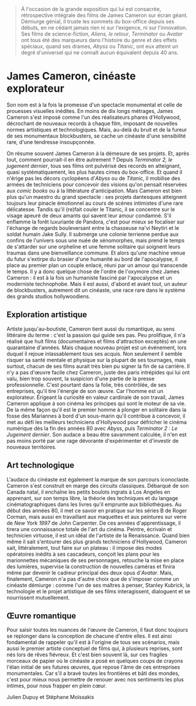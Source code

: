 > À l'occasion de la grande exposition qui lui est consacrée, rétrospective intégrale des films de James Cameron sur écran géant. Démiurge génial, il truste les sommets du box-office depuis ses débuts, en ne cédant jamais rien ni sur l'exigence, ni sur l'innovation. Ses films de science-fiction, _Aliens, le retour_, _Terminator_ ou _Avatar_ ont tous été des marqueurs dans l'histoire du genre et des effets spéciaux, quand ses drames, _Abyss_ ou _Titanic_, ont eux atteint un degré d'universel qui ne connaît aucun équivalent depuis 40 ans.

# James Cameron, cinéaste explorateur

Son nom est à la fois la promesse d'un spectacle monumental et celle de prouesses visuelles inédites. En moins de dix longs métrages, James Cameron s'est imposé comme l'un des réalisateurs phares d'Hollywood, décrochant de nouveaux records à chaque film, imposant de nouvelles normes artistiques et technologiques. Mais, au-delà du bruit et de la fureur de ses monumentaux blockbusters, se cache un cinéaste d'une sensibilité rare, d'une tendresse insoupçonnée.

On résume souvent James Cameron à la démesure de ses projets. Et, après tout, comment pourrait-il en être autrement ? Depuis _Terminator 2, le jugement dernier_, tous ses films ont pulvérisé des records en atteignant, quasi systématiquement, les plus hautes cimes du box-office. Et quand il n'érige pas les décors cyclopéens d'_Abyss_ ou de _Titanic_, il mobilise des armées de techniciens pour concevoir des visions qu'on pensait réservées aux _comic books_ ou à la littérature d'anticipation. Mais Cameron est bien plus qu'un maestro du grand spectacle : ses projets dantesques atteignent toujours leur pinacle émotionnel au cours de scènes intimistes d'une rare délicatesse. Tandis qu'il (re)fait couler le Titanic, il se concentre sur le visage apeuré de deux amants qui savent leur amour condamné. S'il enflamme la forêt luxuriante de Pandora, c'est pour mieux se focaliser sur l'échange de regards bouleversant entre la chasseuse na'vi Neytiri et le soldat humain Jake Sully. Il submerge une colonie terrienne perdue aux confins de l'univers sous une nuée de xénomorphes, mais prend le temps de s'attarder sur une orpheline et une femme solitaire qui soignent leurs traumas dans une bienveillance commune. Et alors qu'une machine venue du futur s'extirpe du brasier d'une humanité au bord de l'apocalypse, il place au premier plan un couple enlacé, réuni par un amour qui transcende le temps. Il y a donc quelque chose de l'ordre de l'oxymore chez James Cameron : il est à la fois un humaniste fasciné par l'apocalypse et un moderniste technophobe. Mais il est aussi, d'abord et avant tout, un auteur de blockbusters, autrement dit un cinéaste, une race rare dans le système des grands studios hollywoodiens.

## Exploration artistique

Artiste jusqu'au-boutiste, Cameron tient aussi du romantique, au sens littéraire du terme : c'est la passion qui guide ses pas. Peu prolifique, il n'a réalisé que huit films (documentaires et films d'attraction exceptés) en une quarantaine d'années. Mais chaque nouveau projet est un événement, lors duquel il rejoue inlassablement tous ses acquis. Non seulement il semble risquer sa santé mentale et physique sur la plupart de ses tournages, mais surtout, chacun de ses films aurait très bien pu signer la fin de sa carrière. Il n'y a pas d'œuvre facile chez Cameron, juste des paris intrépides qui lui ont valu, bien trop souvent, la suspicion d'une partie de la presse professionnelle. C'est pourtant dans la folie, très contrôlée, de ses entreprises, qu'il tire l'énergie de son œuvre. Car l'homme est un explorateur. Érigeant la curiosité en valeur cardinale de son travail, James Cameron applique à son cinéma les principes qui sont le moteur de sa vie. De la même façon qu'il est le premier homme à plonger en solitaire dans la fosse des Mariannes à bord d'un sous-marin qu'il contribue à concevoir, il met au défi les meilleurs techniciens d'Hollywood pour défricher le cinéma numérique dès la fin des années 80 avec _Abyss_, puis _Terminator 2 : Le Jugement dernier_. Son audace a beau être savamment calculée, il n'en est pas moins porté par une rage dévorante d'expérimenter et d'investir de nouveaux territoires.

## Art technologique

L'audace du cinéaste est également la marque de son parcours iconoclaste. Cameron s'est construit en marge des circuits classiques. Débarqué de son Canada natal, il enchaîne les petits boulots ingrats à Los Angeles en apprenant, sur son temps libre, la théorie des techniques et du langage cinématographiques dans les livres qu'il emprunte aux bibliothèques. Au début des années 80, il met ce savoir en pratique sur les séries B de Roger Corman, mais aussi en travaillant aux maquettes et aux peintures sur verre de _New York 1997_ de John Carpenter. De ces années d'apprentissage, il tirera une connaissance totale de l'art du cinéma. Peintre, écrivain et technicien virtuose, il est un idéal de l'artiste de la Renaissance. Quand bien même il sait s'entourer des plus grands techniciens d'Hollywood, Cameron sait, littéralement, tout faire sur un plateau : il impose des modes opératoires inédits à ses cascadeurs, conçoit les plans pour les marionnettes mécaniques de ses personnages, retouche la mise en place des lumières, supervise la construction de nouvelles caméras et finira même par devenir le cadreur principal des deux opus d'_Avatar_. Mais, finalement, Cameron n'a pas d'autre choix que de s'imposer comme un cinéaste démiurge : comme l'un de ses maîtres à penser, Stanley Kubrick, la technologie et le projet artistique de ses films interagissent, dialoguent et se nourrissent mutuellement.

## Œuvre romantique

Pour saisir toutes les nuances de l'œuvre de Cameron, il faut donc toujours se replonger dans la conception de chacune d'entre elles. Il est ainsi fondamental de rappeler qu'il est à l'origine de tous ses scénarios, mais aussi le premier artiste conceptuel de films qui, à plusieurs reprises, sont nés lors de rêves fiévreux. Et c'est bien souvent là, sur ces fragiles morceaux de papier où le cinéaste a posé en quelques coups de crayons l'élan initial de ses futures œuvres, que repose l'âme de ces entreprises monumentales. Car s'il a bravé toutes les frontières et bâti des mondes, c'est pour mieux nous permettre de renouer avec nos sentiments les plus intimes, pour nous frapper en plein cœur.

<div class="author">Julien Dupuy et Stéphane Moïssakis</div>

